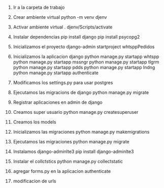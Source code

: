 1. Ir a la carpeta de trabajo
2. Crear ambiente virtual
    python -m venv djenv
3. Activar ambiente virtual
    . djenv/Scripts/activate
4. Instalar dependencias
    pip install django
    pip install psycopg2
5. Inicializamos el proyecto
    django-admin startproject whtsppPedidos
6. Inicializamos la aplicacion django
    python manage.py startapp whtspp
    python manage.py startapp mssngr
    python manage.py startapp tlgrm
    python manage.py startapp pdds
    python manage.py startapp lndng
    python manage.py startapp authenticate

7. Modificamos los settings.py para usar postgres

8. Ejecutamos las migracions de django
    python manage.py migrate

9. Registrar aplicaciones en admin de django

10. Creamos super usuario 
    python manage.py createsuperuser

11. Creamos los models

12. Inicializamos las migraciones
    python manage.py makemigrations
13. Ejecutamos las migraciones
    python manage.py migrate
14. Instalamos django-adminlte3
    pip install django-adminlte3
15. Instalar el collctstics
    python manage.py collectstatic

16. agregar forms.py en la aplicacion authenticate

17. modificacion de urls
